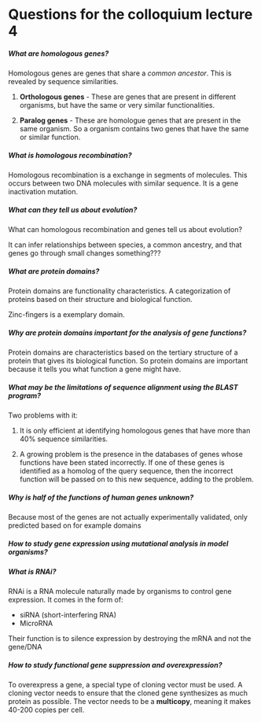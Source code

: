 # Questions for the colloquium lecture 4


##### What are homologous genes?

Homologous genes are genes that share a *common ancestor*. This is revealed by sequence similarities.

1. **Orthologous genes** - These are genes that are present in different organisms, but have the same or very similar functionalities.

2. **Paralog genes** - These are homologue genes that are present in the same organism. So a organism contains two genes that have the same or similar function.

##### What is homologous recombination?

Homologous recombination is a exchange in segments of molecules. This occurs between two DNA molecules with similar sequence. It is a gene inactivation mutation.

##### What can they tell us about evolution?

What can homologous recombination and genes tell us about evolution?

It can infer relationships between species, a common ancestry, and that genes go through small changes something???

##### What are protein domains?

Protein domains are functionality characteristics. A categorization of proteins based on their structure and biological function.

Zinc-fingers is a exemplary domain.

##### Why are protein domains important for the analysis of gene functions?

Protein domains are characteristics based on the tertiary structure of a protein that gives its biological function. So protein domains are important because it tells you what function a gene might have.

##### What may be the limitations of sequence alignment using the BLAST program?

Two problems with it:

1. It is only efficient at identifying homologous genes that have more than 40% sequence similarities.

2. A growing problem is the presence in the databases of genes whose functions have been stated incorrectly. If one of these genes is identified as a homolog of the query sequence, then the incorrect function will be passed on to this new sequence, adding to the problem.

##### Why is half of the functions of human genes unknown?

Because most of the genes are not actually experimentally validated, only predicted based on for example domains

##### How to study gene expression using mutational analysis in model organisms?



##### What is RNAi?

RNAi is a RNA molecule naturally made by organisms to control gene expression. It comes in the form of:

- siRNA (short-interfering RNA)
- MicroRNA

Their function is to silence expression by destroying the mRNA and not the gene/DNA

##### How to study functional gene suppression and overexpression?

To overexpress a gene, a special type of cloning vector must be used. A cloning vector needs to ensure that the cloned gene synthesizes as much protein as possible. The vector needs to be a **multicopy**, meaning it makes 40-200 copies per cell.
